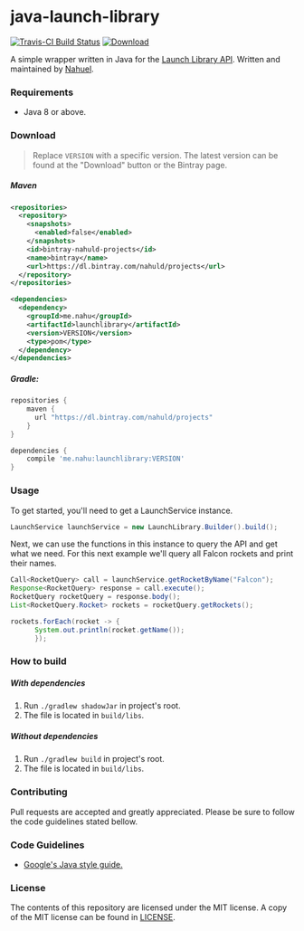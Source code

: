 # java-launch-library

[![Travis-CI Build Status](https://api.travis-ci.org/NahuLD/java-launch-library.svg?branch=master)](https://travis-ci.org/NahuLD/java-launch-library) 
[ ![Download](https://api.bintray.com/packages/nahuld/projects/java-launch-library/images/download.svg) ](https://bintray.com/nahuld/projects/java-launch-library/_latestVersion)

A simple wrapper written in Java for the [Launch Library API](https://launchlibrary.net/). Written and maintained by [Nahuel](https://github.com/NahuLD).

### Requirements
- Java 8 or above.

### Download
> Replace `VERSION` with a specific version. The latest version can be found at
> the "Download" button or the Bintray page.

##### Maven
```xml
<repositories>
  <repository>
    <snapshots>
      <enabled>false</enabled>
    </snapshots>
    <id>bintray-nahuld-projects</id>
    <name>bintray</name>
    <url>https://dl.bintray.com/nahuld/projects</url>
  </repository>
</repositories>

<dependencies>
  <dependency>
    <groupId>me.nahu</groupId>
    <artifactId>launchlibrary</artifactId>
    <version>VERSION</version>
    <type>pom</type>
  </dependency>
</dependencies>
```
##### Gradle:
```groovy
repositories {
    maven { 
      url "https://dl.bintray.com/nahuld/projects"
    }
}

dependencies {
    compile 'me.nahu:launchlibrary:VERSION'
}
```

### Usage

To get started, you'll need to get a LaunchService instance.
```java
LaunchService launchService = new LaunchLibrary.Builder().build();
```
Next, we can use the functions in this instance to query the API and get what we need. For this next example we'll query all Falcon rockets and print their names.
```java
Call<RocketQuery> call = launchService.getRocketByName("Falcon");
Response<RocketQuery> response = call.execute();
RocketQuery rocketQuery = response.body();
List<RocketQuery.Rocket> rockets = rocketQuery.getRockets();

rockets.forEach(rocket -> {
      System.out.println(rocket.getName());
      });
```

### How to build

##### With dependencies
1. Run `./gradlew shadowJar` in project's root.
2. The file is located in `build/libs`.
##### Without dependencies
1. Run `./gradlew build` in project's root.
2. The file is located in `build/libs`.

### Contributing
Pull requests are accepted and greatly appreciated. Please be sure to follow the code guidelines stated bellow.

### Code Guidelines
- [Google's Java style guide.](https://google.github.io/styleguide/javaguide.html)

### License
The contents of this repository are licensed under the MIT license. A
copy of the MIT license can be found in [LICENSE](https://github.com/NahuLD/java-launch-library/blob/master/LICENSE).
